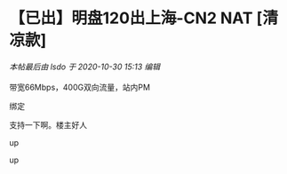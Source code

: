 # 【已出】明盘120出上海-CN2 NAT [清凉款]


<i class="pstatus"> 本帖最后由 lsdo 于 2020-10-30 15:13 编辑 </i><br />
<br />
带宽66Mbps，400G双向流量，站内PM<img id="aimg_IZxoK" onclick="zoom(this, this.src, 0, 0, 0)" class="zoom" src="https://cdn.jsdelivr.net/gh/hishis/forum-master/public/images/patch.gif" onmouseover="img_onmouseoverfunc(this)" onload="thumbImg(this)" border="0" alt="" />

绑定&nbsp; &nbsp;&nbsp; &nbsp;

支持一下啊。楼主好人

up

up<img id="aimg_Thz75" onclick="zoom(this, this.src, 0, 0, 0)" class="zoom" src="https://cdn.jsdelivr.net/gh/hishis/forum-master/public/images/patch.gif" onmouseover="img_onmouseoverfunc(this)" onload="thumbImg(this)" border="0" alt="" />

